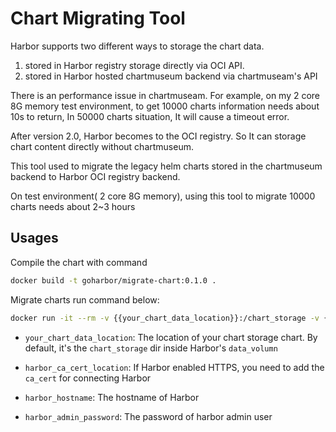 # Chart Migrating Tool

Harbor supports two different ways to storage the chart data.

   1. stored in Harbor registry storage directly via OCI API.
   2. stored in Harbor hosted chartmuseum backend via chartmuseam's API

There is an performance issue in chartmuseam. For example, on my 2 core 8G memory test environment, to get 10000 charts information needs about 10s to return, In 50000 charts situation, It will cause a timeout error.

After version 2.0, Harbor becomes to the OCI registry. So It can storage chart content directly without chartmuseum.

This tool used to migrate the legacy helm charts stored in the chartmuseum backend to Harbor OCI registry backend.

On test environment( 2 core 8G memory), using this tool to migrate 10000 charts needs about 2~3 hours

## Usages

Compile the chart with command

``` sh
docker build -t goharbor/migrate-chart:0.1.0 .
```

Migrate charts run command below:

``` sh
docker run -it --rm -v {{your_chart_data_location}}:/chart_storage -v {{harbor_ca_cert_location}}:/usr/local/share/ca-certificates/harbor_ca.crt  goharbor/migrate-chart:0.1.0 --hostname {{harbor_hostname}} --password {{harbor_admin_password}}
```

* `your_chart_data_location`: The location of your chart storage chart. By default, it's the `chart_storage` dir inside Harbor's `data_volumn`

* `harbor_ca_cert_location`: If Harbor enabled HTTPS, you need to add the `ca_cert` for connecting Harbor

* `harbor_hostname`: The hostname of Harbor

* `harbor_admin_password`: The password of harbor admin user
